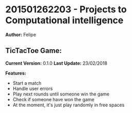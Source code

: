 # 201501262203 - Projects to Computational intelligence 
**Author:** Felipe

## TicTacToe Game:
**Current Version:** 0.1.0
**Last Update:** 23/02/2018

**Features:**
* Start a match
* Handle user errors
* Play next rounds until someone win the game
* Check if someone have won the game
* At the moment, it's just play randomly in free spaces 
